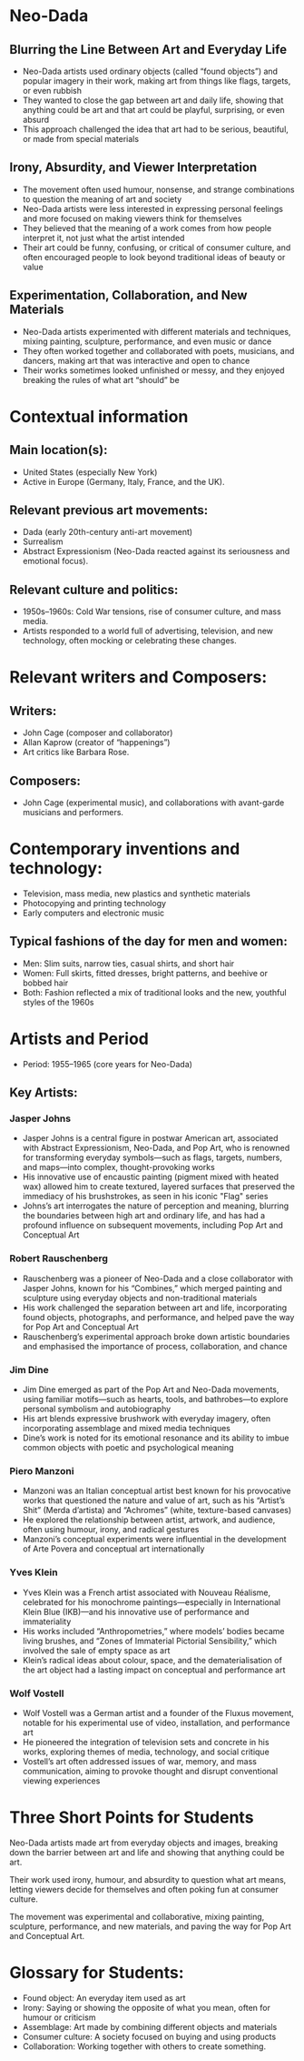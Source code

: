 # Neo-Dada

## Blurring the Line Between Art and Everyday Life
- Neo-Dada artists used ordinary objects (called “found objects”) and popular imagery in their work, making art from things like flags, targets, or even rubbish
- They wanted to close the gap between art and daily life, showing that anything could be art and that art could be playful, surprising, or even absurd
- This approach challenged the idea that art had to be serious, beautiful, or made from special materials

## Irony, Absurdity, and Viewer Interpretation
- The movement often used humour, nonsense, and strange combinations to question the meaning of art and society
- Neo-Dada artists were less interested in expressing personal feelings and more focused on making viewers think for themselves
- They believed that the meaning of a work comes from how people interpret it, not just what the artist intended
- Their art could be funny, confusing, or critical of consumer culture, and often encouraged people to look beyond traditional ideas of beauty or value

## Experimentation, Collaboration, and New Materials
- Neo-Dada artists experimented with different materials and techniques, mixing painting, sculpture, performance, and even music or dance
- They often worked together and collaborated with poets, musicians, and dancers, making art that was interactive and open to chance
- Their works sometimes looked unfinished or messy, and they enjoyed breaking the rules of what art “should” be

# Contextual information
## Main location(s):

- United States (especially New York)
- Active in Europe (Germany, Italy, France, and the UK).

## Relevant previous art movements:

- Dada (early 20th-century anti-art movement)
- Surrealism
- Abstract Expressionism (Neo-Dada reacted against its seriousness and emotional focus).

## Relevant culture and politics:

- 1950s–1960s: Cold War tensions, rise of consumer culture, and mass media.
- Artists responded to a world full of advertising, television, and new technology, often mocking or celebrating these changes.

# Relevant writers and Composers:

## Writers: 
- John Cage (composer and collaborator)
- Allan Kaprow (creator of “happenings”)
- Art critics like Barbara Rose.

## Composers:

- John Cage (experimental music), and collaborations with avant-garde musicians and performers.

# Contemporary inventions and technology:

- Television, mass media, new plastics and synthetic materials
- Photocopying and printing technology
- Early computers and electronic music

## Typical fashions of the day for men and women:

- Men: Slim suits, narrow ties, casual shirts, and short hair
- Women:  Full skirts, fitted dresses, bright patterns, and beehive or bobbed hair
- Both: Fashion reflected a mix of traditional looks and the new, youthful styles of the 1960s

# Artists and Period
- Period: 1955–1965 (core years for Neo-Dada)

## Key Artists:

### Jasper Johns
- Jasper Johns is a central figure in postwar American art, associated with Abstract Expressionism, Neo-Dada, and Pop Art, who is renowned for transforming everyday symbols—such as flags, targets, numbers, and maps—into complex, thought-provoking works
- His innovative use of encaustic painting (pigment mixed with heated wax) allowed him to create textured, layered surfaces that preserved the immediacy of his brushstrokes, as seen in his iconic "Flag" series
- Johns’s art interrogates the nature of perception and meaning, blurring the boundaries between high art and ordinary life, and has had a profound influence on subsequent movements, including Pop Art and Conceptual Art

### Robert Rauschenberg
- Rauschenberg was a pioneer of Neo-Dada and a close collaborator with Jasper Johns, known for his “Combines,” which merged painting and sculpture using everyday objects and non-traditional materials
- His work challenged the separation between art and life, incorporating found objects, photographs, and performance, and helped pave the way for Pop Art and Conceptual Art
- Rauschenberg’s experimental approach broke down artistic boundaries and emphasised the importance of process, collaboration, and chance

### Jim Dine
- Jim Dine emerged as part of the Pop Art and Neo-Dada movements, using familiar motifs—such as hearts, tools, and bathrobes—to explore personal symbolism and autobiography
- His art blends expressive brushwork with everyday imagery, often incorporating assemblage and mixed media techniques
- Dine’s work is noted for its emotional resonance and its ability to imbue common objects with poetic and psychological meaning

### Piero Manzoni
- Manzoni was an Italian conceptual artist best known for his provocative works that questioned the nature and value of art, such as his “Artist’s Shit” (Merda d’artista) and “Achromes” (white, texture-based canvases)
- He explored the relationship between artist, artwork, and audience, often using humour, irony, and radical gestures
- Manzoni’s conceptual experiments were influential in the development of Arte Povera and conceptual art internationally

### Yves Klein
- Yves Klein was a French artist associated with Nouveau Réalisme, celebrated for his monochrome paintings—especially in International Klein Blue (IKB)—and his innovative use of performance and immateriality
- His works included “Anthropometries,” where models’ bodies became living brushes, and “Zones of Immaterial Pictorial Sensibility,” which involved the sale of empty space as art
- Klein’s radical ideas about colour, space, and the dematerialisation of the art object had a lasting impact on conceptual and performance art

### Wolf Vostell
- Wolf Vostell was a German artist and a founder of the Fluxus movement, notable for his experimental use of video, installation, and performance art
- He pioneered the integration of television sets and concrete in his works, exploring themes of media, technology, and social critique
- Vostell’s art often addressed issues of war, memory, and mass communication, aiming to provoke thought and disrupt conventional viewing experiences


# Three Short Points for Students
Neo-Dada artists made art from everyday objects and images, breaking down the barrier between art and life and showing that anything could be art.

Their work used irony, humour, and absurdity to question what art means, letting viewers decide for themselves and often poking fun at consumer culture.

The movement was experimental and collaborative, mixing painting, sculpture, performance, and new materials, and paving the way for Pop Art and Conceptual Art.

# Glossary for Students:

- Found object: An everyday item used as art
- Irony: Saying or showing the opposite of what you mean, often for humour or criticism
- Assemblage: Art made by combining different objects and materials
- Consumer culture: A society focused on buying and using products
- Collaboration: Working together with others to create something.